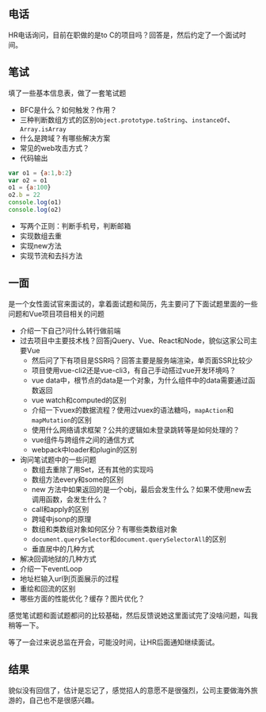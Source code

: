 
## 电话

HR电话询问，目前在职做的是to C的项目吗？回答是，然后约定了一个面试时间。

## 笔试
填了一些基本信息表，做了一套笔试题
* BFC是什么？如何触发？作用？
* 三种判断数组方式的区别`Object.prototype.toString`、`instanceOf`、`Array.isArray`
* 什么是跨域？有哪些解决方案
* 常见的web攻击方式？
* 代码输出
```js
var o1 = {a:1,b:2}
var o2 = o1
o1 = {a:100}
o2.b = 22
console.log(o1)
console.log(o2)
```
* 写两个正则：判断手机号，判断邮箱
* 实现数组去重
* 实现new方法
* 实现节流和去抖方法

## 一面
是一个女性面试官来面试的，拿着面试题和简历，先主要问了下面试题里面的一些问题和Vue项目项目相关的问题
* 介绍一下自己?问什么转行做前端
* 过去项目中主要技术栈？回答jQuery、Vue、React和Node，貌似这家公司主要Vue
    * 然后问了下有项目是SSR吗？回答主要是服务端渲染，单页面SSR比较少
    * 项目使用vue-cli2还是vue-cli3，有自己手动搭过vue开发环境吗？
    * vue data中，根节点的data是一个对象，为什么组件中的data需要通过函数返回
    * vue watch和computed的区别
    * 介绍一下vuex的数据流程？使用过vuex的语法糖吗，`mapAction`和`mapMutation`的区别
    * 使用什么网络请求框架？公共的逻辑如未登录跳转等是如何处理的？
    * vue组件与跨组件之间的通信方式
    * webpack中loader和plugin的区别
* 询问笔试题中的一些问题
    * 数组去重除了用Set，还有其他的实现吗
    * 数组方法every和some的区别
    * new 方法中如果返回的是一个obj，最后会发生什么？如果不使用new去调用函数，会发生什么？
    * call和apply的区别
    * 跨域中jsonp的原理
    * 数组和类数组对象如何区分？有哪些类数组对象
    * `document.querySelector`和`document.querySelectorAll`的区别
    * 垂直居中的几种方式
* 解决回调地狱的几种方式
* 介绍一下eventLoop
* 地址栏输入url到页面展示的过程
* 重绘和回流的区别
* 哪些方面的性能优化？缓存？图片优化？

感觉笔试题和面试题都问的比较基础，然后反馈说她这里面试完了没啥问题，叫我稍等一下。

等了一会过来说总监在开会，可能没时间，让HR后面通知继续面试。


## 结果

貌似没有回信了，估计是忘记了，感觉招人的意愿不是很强烈，公司主要做海外旅游的，自己也不是很感兴趣。